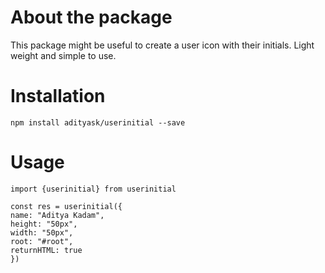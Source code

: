 # About the package

This package might be useful to create a user icon with their initials. Light weight and simple to use.


# Installation

`npm install adityask/userinitial --save`


# Usage

```
import {userinitial} from userinitial

const res = userinitial({
name: "Aditya Kadam",
height: "50px",
width: "50px",
root: "#root",
returnHTML: true
})


```